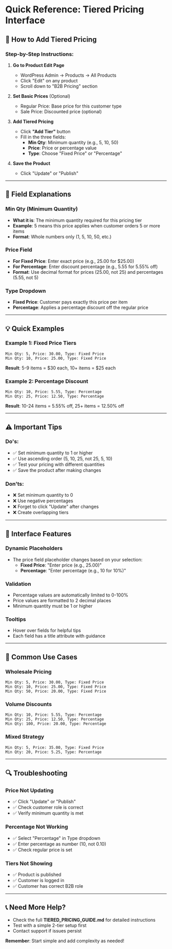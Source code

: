 # Quick Reference: Tiered Pricing Interface

## 🎯 **How to Add Tiered Pricing**

### **Step-by-Step Instructions:**

1. **Go to Product Edit Page**
   - WordPress Admin → Products → All Products
   - Click "Edit" on any product
   - Scroll down to "B2B Pricing" section

2. **Set Basic Prices** (Optional)
   - Regular Price: Base price for this customer type
   - Sale Price: Discounted price (optional)

3. **Add Tiered Pricing**
   - Click **"Add Tier"** button
   - Fill in the three fields:
     - **Min Qty**: Minimum quantity (e.g., 5, 10, 50)
     - **Price**: Price or percentage value
     - **Type**: Choose "Fixed Price" or "Percentage"

4. **Save the Product**
   - Click "Update" or "Publish"

---

## 📝 **Field Explanations**

### **Min Qty (Minimum Quantity)**
- **What it is**: The minimum quantity required for this pricing tier
- **Example**: 5 means this price applies when customer orders 5 or more items
- **Format**: Whole numbers only (1, 5, 10, 50, etc.)

### **Price Field**
- **For Fixed Price**: Enter exact price (e.g., 25.00 for $25.00)
- **For Percentage**: Enter discount percentage (e.g., 5.55 for 5.55% off)
- **Format**: Use decimal format for prices (25.00, not 25) and percentages (5.55, not 5)

### **Type Dropdown**
- **Fixed Price**: Customer pays exactly this price per item
- **Percentage**: Applies a percentage discount off the regular price

---

## 💡 **Quick Examples**

### **Example 1: Fixed Price Tiers**
```
Min Qty: 5, Price: 30.00, Type: Fixed Price
Min Qty: 10, Price: 25.00, Type: Fixed Price
```
**Result**: 5-9 items = $30 each, 10+ items = $25 each

### **Example 2: Percentage Discount**
```
Min Qty: 10, Price: 5.55, Type: Percentage
Min Qty: 25, Price: 12.50, Type: Percentage
```
**Result**: 10-24 items = 5.55% off, 25+ items = 12.50% off

---

## ⚠️ **Important Tips**

### **Do's:**
- ✅ Set minimum quantity to 1 or higher
- ✅ Use ascending order (5, 10, 25, not 25, 5, 10)
- ✅ Test your pricing with different quantities
- ✅ Save the product after making changes

### **Don'ts:**
- ❌ Set minimum quantity to 0
- ❌ Use negative percentages
- ❌ Forget to click "Update" after changes
- ❌ Create overlapping tiers

---

## 🔧 **Interface Features**

### **Dynamic Placeholders**
- The price field placeholder changes based on your selection:
  - **Fixed Price**: "Enter price (e.g., 25.00)"
  - **Percentage**: "Enter percentage (e.g., 10 for 10%)"

### **Validation**
- Percentage values are automatically limited to 0-100%
- Price values are formatted to 2 decimal places
- Minimum quantity must be 1 or higher

### **Tooltips**
- Hover over fields for helpful tips
- Each field has a title attribute with guidance

---

## 🎯 **Common Use Cases**

### **Wholesale Pricing**
```
Min Qty: 5, Price: 30.00, Type: Fixed Price
Min Qty: 10, Price: 25.00, Type: Fixed Price
Min Qty: 50, Price: 20.00, Type: Fixed Price
```

### **Volume Discounts**
```
Min Qty: 10, Price: 5.55, Type: Percentage
Min Qty: 25, Price: 12.50, Type: Percentage
Min Qty: 100, Price: 20.00, Type: Percentage
```

### **Mixed Strategy**
```
Min Qty: 5, Price: 35.00, Type: Fixed Price
Min Qty: 20, Price: 5.25, Type: Percentage
```

---

## 🔍 **Troubleshooting**

### **Price Not Updating**
- ✅ Click "Update" or "Publish"
- ✅ Check customer role is correct
- ✅ Verify minimum quantity is met

### **Percentage Not Working**
- ✅ Select "Percentage" in Type dropdown
- ✅ Enter percentage as number (10, not 0.10)
- ✅ Check regular price is set

### **Tiers Not Showing**
- ✅ Product is published
- ✅ Customer is logged in
- ✅ Customer has correct B2B role

---

## 📞 **Need More Help?**

- Check the full **TIERED_PRICING_GUIDE.md** for detailed instructions
- Test with a simple 2-tier setup first
- Contact support if issues persist

**Remember**: Start simple and add complexity as needed!
